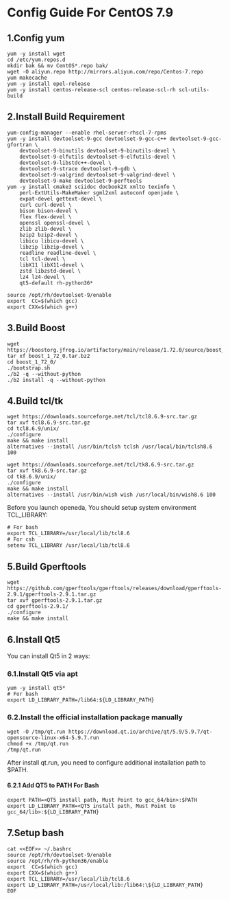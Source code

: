 # Config Guide For CentOS 7.9

## 1.Config yum

```
yum -y install wget
cd /etc/yum.repos.d
mkdir bak && mv CentOS*.repo bak/
wget -O aliyun.repo http://mirrors.aliyun.com/repo/Centos-7.repo
yum makecache
yum -y install epel-release
yum -y install centos-release-scl centos-release-scl-rh scl-utils-build 
```

## 2.Install Build Requirement

```
yum-config-manager --enable rhel-server-rhscl-7-rpms
yum -y install devtoolset-9-gcc devtoolset-9-gcc-c++ devtoolset-9-gcc-gfortran \
    devtoolset-9-binutils devtoolset-9-binutils-devel \
    devtoolset-9-elfutils devtoolset-9-elfutils-devel \
    devtoolset-9-libstdc++-devel \
    devtoolset-9-strace devtoolset-9-gdb \
    devtoolset-9-valgrind devtoolset-9-valgrind-devel \
    devtoolset-9-make devtoolset-9-perftools
yum -y install cmake3 sciidoc docbook2X xmlto texinfo \
    perl-ExtUtils-MakeMaker sgml2xml autoconf openjade \
    expat-devel gettext-devel \
    curl curl-devel \
    bison bison-devel \
    flex flex-devel \
    openssl openssl-devel \
    zlib zlib-devel \
    bzip2 bzip2-devel \
    libicu libicu-devel \
    libzip libzip-devel \
    readline readline-devel \
    tcl tcl-devel \
    libX11 libX11-devel \
    zstd libzstd-devel \
    lz4 lz4-devel \
    qt5-default rh-python36* 

source /opt/rh/devtoolset-9/enable
export  CC=$(which gcc)
export CXX=$(which g++)
```

## 3.Build Boost

```
wget https://boostorg.jfrog.io/artifactory/main/release/1.72.0/source/boost_1_72_0.tar.bz2
tar xf boost_1_72_0.tar.bz2
cd boost_1_72_0/
./bootstrap.sh
./b2 -q --without-python
./b2 install -q --without-python
```

## 4.Build tcl/tk

```
wget https://downloads.sourceforge.net/tcl/tcl8.6.9-src.tar.gz
tar xvf tcl8.6.9-src.tar.gz
cd tcl8.6.9/unix/
./configure
make && make install
alternatives --install /usr/bin/tclsh tclsh /usr/local/bin/tclsh8.6 100

wget https://downloads.sourceforge.net/tcl/tk8.6.9-src.tar.gz
tar xvf tk8.6.9-src.tar.gz
cd tk8.6.9/unix/
./configure
make && make install
alternatives --install /usr/bin/wish wish /usr/local/bin/wish8.6 100
```

Before you launch openeda, You should setup system environment TCL_LIBRARY:
```
# For bash 
export TCL_LIBRARY=/usr/local/lib/tcl8.6
# For csh
setenv TCL_LIBRARY /usr/local/lib/tcl8.6
```

## 5.Build Gperftools

```
wget https://github.com/gperftools/gperftools/releases/download/gperftools-2.9.1/gperftools-2.9.1.tar.gz
tar xvf gperftools-2.9.1.tar.gz
cd gperftools-2.9.1/
./configure
make && make install
```

## 6.Install Qt5

You can install Qt5 in 2 ways:

### 6.1.Install Qt5 via apt

```
yum -y install qt5* 
# For bash
export LD_LIBRARY_PATH=/lib64:${LD_LIBRARY_PATH}
```

### 6.2.Install the official installation package manually

```
wget -O /tmp/qt.run https://download.qt.io/archive/qt/5.9/5.9.7/qt-opensource-linux-x64-5.9.7.run
chmod +x /tmp/qt.run
/tmp/qt.run
```

After install qt.run, you need to configure additional installation path to $PATH.

#### 6.2.1 Add QT5 to PATH For Bash

```
export PATH=<QT5 install path, Must Point to gcc_64/bin>:$PATH
export LD_LIBRARY_PATH=<QT5 install path, Must Point to gcc_64/lib>:${LD_LIBRARY_PATH}
```

## 7.Setup bash
```
cat <<EOF>> ~/.bashrc
source /opt/rh/devtoolset-9/enable
source /opt/rh/rh-python36/enable
export  CC=$(which gcc)
export CXX=$(which g++)
export TCL_LIBRARY=/usr/local/lib/tcl8.6
export LD_LIBRARY_PATH=/usr/local/lib:/lib64:\${LD_LIBRARY_PATH}
EOF
```
